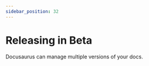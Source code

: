 ```yaml
---
sidebar_position: 32
---
```


# Releasing in Beta

Docusaurus can manage multiple versions of your docs.